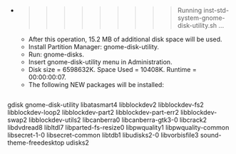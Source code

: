 * >>>>>>>>> Running inst-std-system-gnome-disk-utility.sh ...
  * After this operation, 15.2 MB of additional disk space will be used.
  * Install Partition Manager: gnome-disk-utility.
  * Run: gnome-disks.
  * Insert gnome-disk-utility menu in Administration.
  * Disk size = 6598632K. Space Used = 10408K. Runtime = 00:00:00:07.
  * The following NEW packages will be installed:
  ```bash
gdisk gnome-disk-utility libatasmart4 libblockdev2 libblockdev-fs2
libblockdev-loop2 libblockdev-part2 libblockdev-part-err2 libblockdev-swap2 libblockdev-utils2
libcanberra0 libcanberra-gtk3-0 libcrack2 libdvdread8 libltdl7
libparted-fs-resize0 libpwquality1 libpwquality-common libsecret-1-0 libsecret-common
libtdb1 libudisks2-0 libvorbisfile3 sound-theme-freedesktop udisks2
  ```
